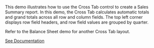 This demo illustrates how to use the Cross Tab control to create a Sales Summary report. In this demo, the Cross Tab calculates automatic totals and grand totals across all row and column fields. The top left corner displays row field headers, and row field values are grouped by quarter.

Refer to the Balance Sheet demo for another Cross Tab layout.

<a href="https://docs.devexpress.com/XtraReports/4226/create-reports/create-a-cross-tab-report" target="_blank">See Documentation</a>
